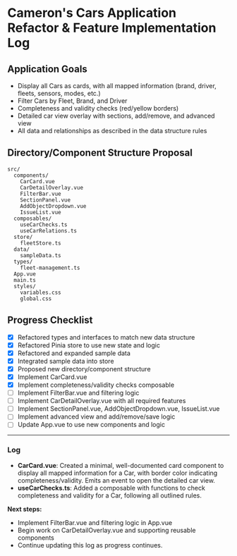 # Cameron's Cars Application Refactor & Feature Implementation Log

## Application Goals
- Display all Cars as cards, with all mapped information (brand, driver, fleets, sensors, modes, etc.)
- Filter Cars by Fleet, Brand, and Driver
- Completeness and validity checks (red/yellow borders)
- Detailed car view overlay with sections, add/remove, and advanced view
- All data and relationships as described in the data structure rules

## Directory/Component Structure Proposal
```
src/
  components/
    CarCard.vue
    CarDetailOverlay.vue
    FilterBar.vue
    SectionPanel.vue
    AddObjectDropdown.vue
    IssueList.vue
  composables/
    useCarChecks.ts
    useCarRelations.ts
  store/
    fleetStore.ts
  data/
    sampleData.ts
  types/
    fleet-management.ts
  App.vue
  main.ts
  styles/
    variables.css
    global.css
```

## Progress Checklist
- [x] Refactored types and interfaces to match new data structure
- [x] Refactored Pinia store to use new state and logic
- [x] Refactored and expanded sample data
- [x] Integrated sample data into store
- [x] Proposed new directory/component structure
- [x] Implement CarCard.vue
- [x] Implement completeness/validity checks composable
- [ ] Implement FilterBar.vue and filtering logic
- [ ] Implement CarDetailOverlay.vue with all required features
- [ ] Implement SectionPanel.vue, AddObjectDropdown.vue, IssueList.vue
- [ ] Implement advanced view and add/remove/save logic
- [ ] Update App.vue to use new components and logic

---

### Log
- **CarCard.vue**: Created a minimal, well-documented card component to display all mapped information for a Car, with border color indicating completeness/validity. Emits an event to open the detailed car view.
- **useCarChecks.ts**: Added a composable with functions to check completeness and validity for a Car, following all outlined rules.

**Next steps:**
- Implement FilterBar.vue and filtering logic in App.vue
- Begin work on CarDetailOverlay.vue and supporting reusable components
- Continue updating this log as progress continues. 